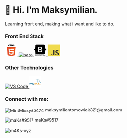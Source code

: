 <h1>👋 Hi. I'm Maksymilian.</h1>
<p>Learning front end, making what i want and like to do.</p>
<h3>Front End Stack</h3>
<p>
	<a href="https://www.w3.org/html/" target="_blank" rel="noreferrer">
		<img src="https://raw.githubusercontent.com/devicons/devicon/master/icons/html5/html5-original-wordmark.svg" alt="html5" width="40" height="40"/>
	</a>
	<a href="https://sass-lang.com/" target="_blank" rel="noreferrer">
		<img src="https://sass-lang.com/assets/img/logos/logo-b6e1ef6e.svg" alt="sass" width="40" height="40"/>
	</a>
	<a href="https://getbootstrap.com" target="_blank" rel="noreferrer">
		<img src="https://raw.githubusercontent.com/devicons/devicon/master/icons/bootstrap/bootstrap-plain-wordmark.svg" alt="bootstrap" width="40" height="40"/>
	</a>
	<a href="https://developer.mozilla.org/en-US/docs/Web/JavaScript" target="_blank" rel="noreferrer">
		<img src="https://raw.githubusercontent.com/devicons/devicon/master/icons/javascript/javascript-original.svg" alt="javascript" width="40" height="40"/>
	</a>
</p>

<h3>Other Technologies</h3>
<p align="left">
	<!-- <a href="https://git-scm.com/" target="_blank" rel="noreferrer">
		<img src="https://www.vectorlogo.zone/logos/git-scm/git-scm-icon.svg" alt="git" width="40" height="40"/>
	</a> -->
	<a href="https://code.visualstudio.com/" target="_blank" rel="noreferrer">
		<img src="https://cdn.cdnlogo.com/logos/v/82/visual-studio-code.svg" alt="VS Code" width="40" height="40"/>
	</a>
  <a href="https://www.mysql.com/" target="_blank" rel="noreferrer">
		<img src="https://raw.githubusercontent.com/devicons/devicon/master/icons/mysql/mysql-original-wordmark.svg" alt="mysql" width="40" height="40"/>
	</a>
</p>

<h3 align="left">Connect with me:</h3>
<p align="left">
	<img align="center" src="https://preview.redd.it/b2qwztedqkk61.png?width=2048&format=png&auto=webp&s=63d8b328460bbab0d109d3faaf3178dc0f5f56a9" alt="MintMissy#5474" height="30" width="30" />
	<span>maksymiliantomowiak321@gmail.com</span>
</p>
<p align="left">
	<img align="center" src="https://raw.githubusercontent.com/rahuldkjain/github-profile-readme-generator/master/src/images/icons/Social/discord.svg" alt="maKs#9517" height="30" width="30" />
	<span>maKs#9517</span>
</p>

<p><img align="center" src="https://github-readme-streak-stats.herokuapp.com/?user=m4Ks-xyz&theme=tokyonight" alt="m4Ks-xyz" /></p>
